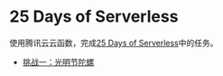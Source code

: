 # 25 Days of Serverless

使用腾讯云云函数，完成[25 Days of Serverless](https://github.com/microsoft/25-days-of-serverless)中的任务。

- [挑战一：光明节陀螺](/week-1/challenge-1/README.md)
